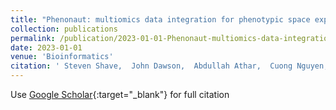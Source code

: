```yaml
---
title: "Phenonaut: multiomics data integration for phenotypic space exploration"
collection: publications
permalink: /publication/2023-01-01-Phenonaut-multiomics-data-integration-for-phenotypic-space-exploration
date: 2023-01-01
venue: 'Bioinformatics'
citation: ' Steven Shave,  John Dawson,  Abdullah Athar,  Cuong Nguyen,  Richard Kasprowicz,  Neil Carragher, &quot;Phenonaut: multiomics data integration for phenotypic space exploration.&quot; Bioinformatics, 2023.'
---
```

Use [Google Scholar](https://scholar.google.com/scholar?q=Phenonaut:+multiomics+data+integration+for+phenotypic+space+exploration){:target="_blank"} for full citation